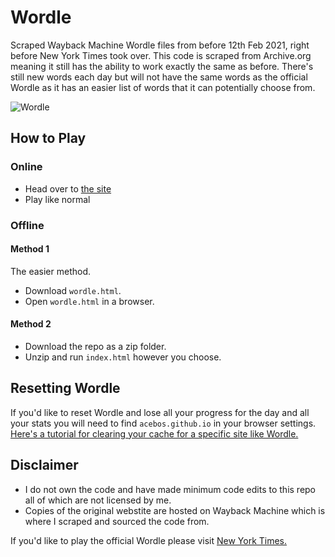 # Wordle

Scraped Wayback Machine Wordle files from before 12th Feb 2021, right before New York Times took over. This code is scraped from Archive.org meaning it still has the ability to work exactly the same as before. There's still new words each day but will not have the same words as the official Wordle as it has an easier list of words that it can potentially choose from.

![Wordle](https://user-images.githubusercontent.com/34608301/154093127-6c152c6a-0d6c-4c2b-a05a-5a91078ad5c2.png)

## How to Play

### Online

- Head over to [the site](https://acebos.github.io/wordle/wordle.html)
- Play like normal

### Offline

#### Method 1

The easier method.

- Download `wordle.html`.
- Open `wordle.html` in a browser.

#### Method 2

- Download the repo as a zip folder.
- Unzip and run `index.html` however you choose.

## Resetting Wordle

If you'd like to reset Wordle and lose all your progress for the day and all your stats you will need to find `acebos.github.io` in your browser settings. [Here's a tutorial for clearing your cache for a specific site like Wordle.](https://12ft.io/proxy?q=https%3A%2F%2Fthefilibusterblog.com%2Fsbros-wordle-kak-ochen-legko-ochistit-wordle-en%2F)

## Disclaimer

- I do not own the code and have made minimum code edits to this repo all of which are not licensed by me. 
- Copies of the original webstite are hosted on Wayback Machine which is where I scraped and sourced the code from.

If you'd like to play the official Wordle please visit [New York Times.](https://www.nytimes.com/games/wordle/index.html)
